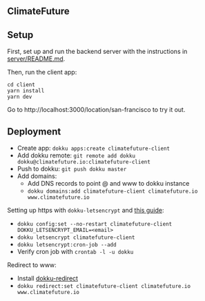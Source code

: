 ## ClimateFuture

## Setup

First, set up and run the backend server with the instructions in [server/README.md](./server/README.md).

Then, run the client app:

```
cd client
yarn install
yarn dev
```

Go to http://localhost:3000/location/san-francisco to try it out.


## Deployment

* Create app: `dokku apps:create climatefuture-client`
* Add dokku remote: `git remote add dokku dokku@climatefuture.io:climatefuture-client`
* Push to dokku: `git push dokku master`
* Add domains:
  * Add DNS records to point @ and www to dokku instance
  * `dokku domains:add climatefuture-client climatefuture.io www.climatefuture.io`

Setting up https with `dokku-letsencrypt` and [this guide](https://medium.com/@pimterry/effortlessly-add-https-to-dokku-with-lets-encrypt-900696366890):

* `dokku config:set --no-restart climatefuture-client DOKKU_LETSENCRYPT_EMAIL=<email>`
* `dokku letsencrypt climatefuture-client`
* `dokku letsencrypt:cron-job --add`
* Verify cron job with `crontab -l -u dokku`

Redirect to www:

* Install [dokku-redirect](https://github.com/dokku/dokku-redirect)
* `dokku redirect:set climatefuture-client climatefuture.io www.climatefuture.io`
